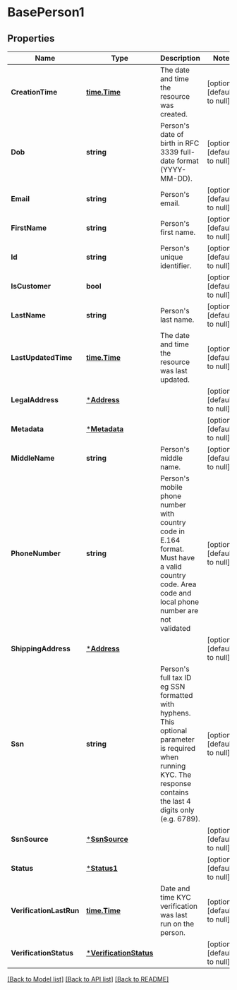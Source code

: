 # BasePerson1

## Properties
Name | Type | Description | Notes
------------ | ------------- | ------------- | -------------
**CreationTime** | [**time.Time**](time.Time.md) | The date and time the resource was created. | [optional] [default to null]
**Dob** | **string** | Person&#x27;s date of birth in RFC 3339 full-date format (YYYY-MM-DD). | [optional] [default to null]
**Email** | **string** | Person&#x27;s email. | [optional] [default to null]
**FirstName** | **string** | Person&#x27;s first name. | [optional] [default to null]
**Id** | **string** | Person&#x27;s unique identifier. | [optional] [default to null]
**IsCustomer** | **bool** |  | [optional] [default to null]
**LastName** | **string** | Person&#x27;s last name. | [optional] [default to null]
**LastUpdatedTime** | [**time.Time**](time.Time.md) | The date and time the resource was last updated. | [optional] [default to null]
**LegalAddress** | [***Address**](address.md) |  | [optional] [default to null]
**Metadata** | [***Metadata**](metadata.md) |  | [optional] [default to null]
**MiddleName** | **string** | Person&#x27;s middle name. | [optional] [default to null]
**PhoneNumber** | **string** | Person&#x27;s mobile phone number with country code in E.164 format. Must have a valid country code. Area code and local phone number are not validated | [optional] [default to null]
**ShippingAddress** | [***Address**](address.md) |  | [optional] [default to null]
**Ssn** | **string** | Person&#x27;s full tax ID eg SSN formatted with hyphens. This optional parameter is required when running KYC. The response contains the last 4 digits only (e.g. 6789). | [optional] [default to null]
**SsnSource** | [***SsnSource**](ssn_source.md) |  | [optional] [default to null]
**Status** | [***Status1**](status1.md) |  | [optional] [default to null]
**VerificationLastRun** | [**time.Time**](time.Time.md) | Date and time KYC verification was last run on the person. | [optional] [default to null]
**VerificationStatus** | [***VerificationStatus**](verification_status.md) |  | [optional] [default to null]

[[Back to Model list]](../README.md#documentation-for-models) [[Back to API list]](../README.md#documentation-for-api-endpoints) [[Back to README]](../README.md)

